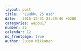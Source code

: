 ```yaml
---
layout: post
title:  "Luukku 25 asd"
date:   2016-12-31 23:39:46 +0200
categories: wappu17
number: 25
calendar: 12
no_frontpage: true
author: Juuso Mikkonen
---
```

